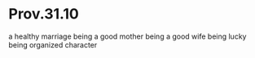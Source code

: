 # Prov.31.10

a healthy marriage
being a good mother
being a good wife
being lucky
being organized
character
